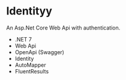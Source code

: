 # Identityy

An Asp.Net Core Web Api with authentication.

* .NET 7
* Web Api
* OpenApi (Swagger)
* Identity
* AutoMapper
* FluentResults
